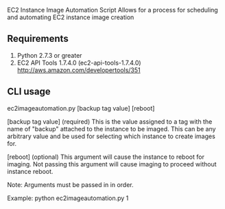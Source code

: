 EC2 Instance Image Automation Script
Allows for a process for scheduling and automating EC2 instance image creation

Requirements
-------------

1. Python 2.7.3 or greater
2. EC2 API Tools 1.7.4.0 (ec2-api-tools-1.7.4.0)
   http://aws.amazon.com/developertools/351

CLI usage
---------
ec2imageautomation.py [backup tag value] [reboot]

[backup tag value] (required)
This is the value assigned to a tag with the name of "backup" attached to the 
instance to be imaged. This can be any arbitrary value and be used for selecting
which instance to create images for.

[reboot] (optional)
This argument will cause the instance to reboot for imaging. Not passing this 
argument will cause imaging to proceed without instance reboot. 

Note: Arguments must be passed in in order.

Example:
python ec2imageautomation.py 1